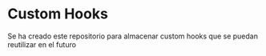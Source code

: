 # Custom Hooks

Se ha creado este repositorio para almacenar custom hooks que se puedan reutilizar en el futuro